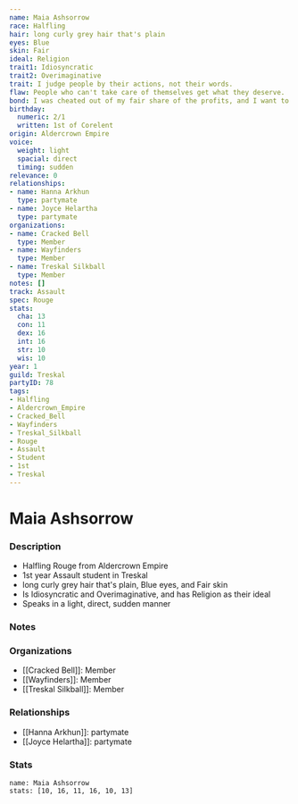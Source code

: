 ```yaml
---
name: Maia Ashsorrow
race: Halfling
hair: long curly grey hair that's plain
eyes: Blue
skin: Fair
ideal: Religion
trait1: Idiosyncratic
trait2: Overimaginative
trait: I judge people by their actions, not their words.
flaw: People who can't take care of themselves get what they deserve.
bond: I was cheated out of my fair share of the profits, and I want to get my due.
birthday:
  numeric: 2/1
  written: 1st of Corelent
origin: Aldercrown Empire
voice:
  weight: light
  spacial: direct
  timing: sudden
relevance: 0
relationships:
- name: Hanna Arkhun
  type: partymate
- name: Joyce Helartha
  type: partymate
organizations:
- name: Cracked Bell
  type: Member
- name: Wayfinders
  type: Member
- name: Treskal Silkball
  type: Member
notes: []
track: Assault
spec: Rouge
stats:
  cha: 13
  con: 11
  dex: 16
  int: 16
  str: 10
  wis: 10
year: 1
guild: Treskal
partyID: 78
tags:
- Halfling
- Aldercrown_Empire
- Cracked_Bell
- Wayfinders
- Treskal_Silkball
- Rouge
- Assault
- Student
- 1st
- Treskal
---
```

# Maia Ashsorrow
### Description
- Halfling Rouge from Aldercrown Empire
- 1st year Assault student in Treskal
- long curly grey hair that's plain, Blue eyes, and Fair skin
- Is Idiosyncratic and Overimaginative, and has Religion as their ideal
- Speaks in a light, direct, sudden manner

### Notes

### Organizations
- [[Cracked Bell]]: Member
- [[Wayfinders]]: Member
- [[Treskal Silkball]]: Member

### Relationships
- [[Hanna Arkhun]]: partymate
- [[Joyce Helartha]]: partymate

### Stats
```statblock
name: Maia Ashsorrow
stats: [10, 16, 11, 16, 10, 13]
```
